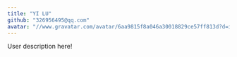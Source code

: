 ```yaml
---
title: "YI LU"
github: "326956495@qq.com"
avatar: "//www.gravatar.com/avatar/6aa9815f8a046a30018829ce57ff813d?d=identicon"
---
```


User description here!
